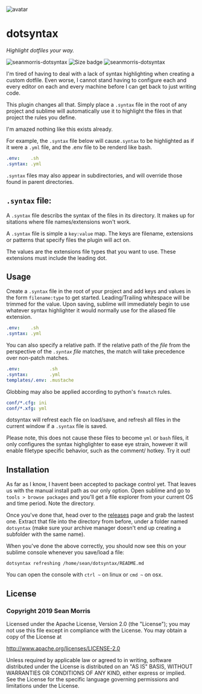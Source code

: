 ![avatar](https://avatars3.githubusercontent.com/u/640101?s=80&v=4)

# dotsyntax

*Highlight dotfiles your way.*

![seanmorris-dotsyntax](https://img.shields.io/badge/seanmorris-dotsyntax_0.0.0-900?style=for-the-badge) ![Size badge](https://img.shields.io/github/repo-size/seanmorris/dotsyntax-sublime?color=280&style=for-the-badge) ![seanmorris-dotsyntax](https://img.shields.io/badge/built_for_sublime-3511-d70?style=for-the-badge)


I'm tired of having to deal with a lack of syntax highlighting when creating a custom dotfile. Even worse, I cannot stand having to configure each and every editor on each and every machine before I can get back to just writing code.

This plugin changes all that. Simply place a `.syntax` file in the root of any project and sublime will automatically use it to highlight the files in that project the rules you define.

I'm amazed nothing like this exists already.

For example, the `.syntax` file below will cause`.syntax` to be highlighted as if it were a `.yml` file, and the .env file to be renderd like bash.

```yaml
.env:    .sh
.syntax: .yml
```

`.syntax` files may also appear in subdirectories, and will override those found in parent directories.


## `.syntax` file:

A `.syntax` file describs the syntax of the files in its directory. It makes up for sitations where file names/extensions won't work.

A `.syntax` file is simple a `key:value` map. The keys are filename, extensions or patterns that specify files the plugin will act on. 

The values are the extensions file types that you want to use. These extensions must include the leading dot.

## Usage

Create a `.syntax` file in the root of your project and add  keys and values in the form `filename:type` to get started. Leading/Trailing whitespace will be trimmed for the value. Upon saving, sublime will immediately begin to use whatever syntax highlighter it would normally use for the aliased file extension.

```yaml
.env:    .sh
.syntax: .yml
```

You can also specify a relative path. If the relative path of the *file* from the perspective of the *`.syntax` file* matches, the match will take precedence over non-patch matches.

```yaml
.env:           .sh
.syntax:        .yml
templates/.env: .mustache
```
Globbing may also be applied according to python's `fnmatch` rules.

```yaml
conf/*.cfg: ini
conf/*.xfg: yml
```

dotsyntax will refrest each file on load/save, and refresh all files in the current window if a `.syntax` file is saved.

Please note, this does not cause these files to become `yml` or `bash` files, it only configures the syntax highglighter to ease eye strain, however it will enable filetype specific behavior, such as the comment/ hotkey. Try it out!

## Installation

As far as I know, I havent been accepted to package control yet. That leaves us with the manual install path as our only option. Open sublime and go to `tools > browse packages` and you'll get a file explorer from your current OS and time period. Note the directory.

Once you've done that, head over to the [releases](https://github.com/seanmorris/dotsyntax-sublime/releases) page and grab the lastest one. Extract that file into the directory from before, under a folder named `dotsyntax`  (make sure your archive manager doesn't end up creating a subfolder with the same name).

When you've done the above correctly, you should now see this on your sublime console whenever you save/load a file:

```
dotsyntax refreshing /home/sean/dotsyntax/README.md
```

You can open the console with `ctrl ~` on linux or `cmd ~` on osx.

## License

### Copyright 2019 Sean Morris

Licensed under the Apache License, Version 2.0 (the "License");
you may not use this file except in compliance with the License.
You may obtain a copy of the License at

http://www.apache.org/licenses/LICENSE-2.0

Unless required by applicable law or agreed to in writing, software
distributed under the License is distributed on an "AS IS" BASIS,
WITHOUT WARRANTIES OR CONDITIONS OF ANY KIND, either express or implied.
See the License for the specific language governing permissions and
limitations under the License.
